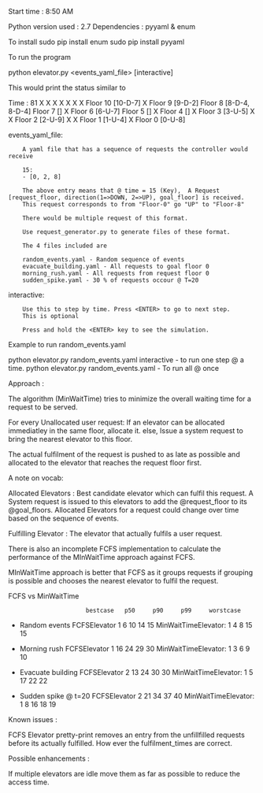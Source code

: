 Start time : 8:50 AM

Python version used : 2.7
Dependencies : pyyaml & enum

To install
sudo pip install enum
sudo pip install pyyaml

To run the program

python elevator.py <events_yaml_file> [interactive]

This would print the status similar to

Time : 81
      X X   X   X         X X X  Floor 10 [10-D-7]
                  X              Floor 9 [9-D-2]
                                 Floor 8 [8-D-4, 8-D-4]
                                 Floor 7 []
                      X          Floor 6 [6-U-7]
                                 Floor 5 []
  X                              Floor 4 []
    X                            Floor 3 [3-U-5]
X         X                      Floor 2 [2-U-9]
              X     X            Floor 1 [1-U-4]
                        X        Floor 0 [0-U-8]


events_yaml_file:

        A yaml file that has a sequence of requests the controller would receive

        15:
        - [0, 2, 8]

        The above entry means that @ time = 15 (Key),  A Request [request_floor, direction(1=>DOWN, 2=>UP), goal_floor] is received.
        This request corresponds to from "Floor-0" go "UP" to "Floor-8"

        There would be multiple request of this format.

        Use request_generator.py to generate files of these format.

        The 4 files included are

        random_events.yaml - Random sequence of events
        evacuate_building.yaml - All requests to goal floor 0
        morning_rush.yaml - All requests from request floor 0
        sudden_spike.yaml - 30 % of requests occour @ T=20


interactive:

        Use this to step by time. Press <ENTER> to go to next step.
        This is optional

        Press and hold the <ENTER> key to see the simulation.


Example to run random_events.yaml

python elevator.py random_events.yaml interactive - to run one step @ a time.
python elevator.py random_events.yaml  -  To run all @ once


Approach :

The algorithm (MinWaitTime) tries to minimize the overall waiting time for a request to be served.

  For every Unallocated user request:
      If an elevator can be allocated immediatley in the same floor, allocate it.
      else, Issue a system request to bring the nearest elevator to this floor.

The actual fulfilment of the request is pushed to as late as possible and allocated to the elevator that reaches the request floor first.

A note on vocab:

Allocated Elevators : Best candidate elevator which can fulfil this request. A System request is issued to this elevators to add the @request_floor to its @goal_floors. Allocated Elevators for a request could change over time based on the sequence of events.


Fulfilling Elevator : The elevator that actually fulfils a user request.

There is also an incomplete FCFS implementation to calculate the performance of the MInWaitTime approach against FCFS.

MInWaitTime approach is better that FCFS as it groups requests if grouping is possible and chooses the nearest elevator to fulfil the request.


FCFS vs MinWaitTime


                          bestcase 	 p50 	 p90 	 p99 	 worstcase
* Random events
FCFSElevator                    	1 	6 	 10 	 14 	 15
MinWaitTimeElevator:            	1 	4 	 8 	   15 	15


* Morning rush
FCFSElevator                    	1 	16 	 24 	29 	  30
MinWaitTimeElevator:            	1 	 3 	  6 	 9 	  10

* Evacuate building
FCFSElevator                    	2 	13 	 24 	 30 	 30
MinWaitTimeElevator:            	1 	 5 	 17 	 22 	 22

* Sudden spike @ t=20
FCFSElevator                    	2   21 	 34 	 37 	 40
MinWaitTimeElevator:            	1 	8 	 16 	 18 	 19


Known issues :

FCFS Elevator pretty-print removes an entry from the unfillfilled requests before its actually fulfilled.
How ever the fulfilment_times are correct.


Possible enhancements :

If multiple elevators are idle move them as far as possible to reduce the access time.

